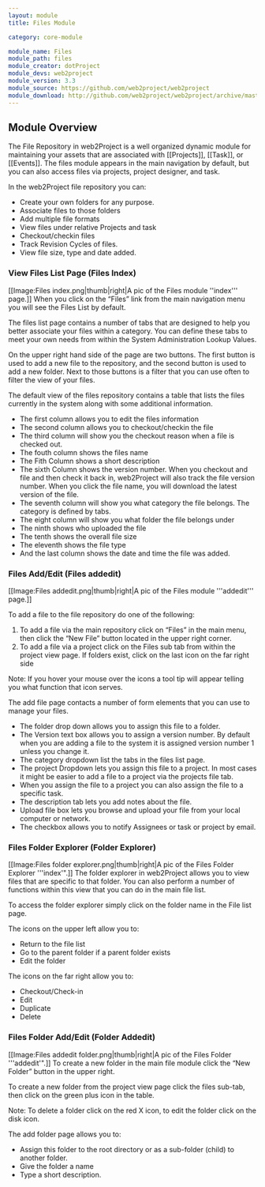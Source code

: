 ```yaml
---
layout: module
title: Files Module

category: core-module

module_name: Files
module_path: files
module_creator: dotProject
module_devs: web2project
module_version: 3.3
module_source: https://github.com/web2project/web2project
module_download: http://github.com/web2project/web2project/archive/master.zip
---
```


## Module Overview

The File Repository in web2Project is a well organized dynamic module for maintaining your assets that are associated with [[Projects]], [[Task]], or [[Events]]. The files module appears in the main navigation by default, but you can also access files via projects, project designer, and task.

In the web2Project file repository you can:

* Create your own folders for any purpose.
* Associate files to those folders
* Add multiple file formats
* View files under relative Projects and task
* Checkout/checkin files
* Track Revision Cycles of files.
* View file size, type and date added.

### View Files List Page (Files Index)

[[Image:Files index.png|thumb|right|A pic of the Files module ''index''' page.]]
When you click on the “Files” link from the main navigation menu you will see the Files List by default.

The files list page contains a number of tabs that are designed to help you better associate your files within a category. You can define these tabs to meet your own needs from within the System Administration Lookup Values.

On the upper right hand side of the page are two buttons. The first button is used to add a new file to the repository, and the second button is used to add a new folder. Next to those buttons is a filter that you can use often to filter the view of your files.

The default view of the files repository contains a table that lists the files currently in the system along with some additional information.

* The first column allows you to edit the files information
* The second column allows you to checkout/checkin the file
* The third column will show you the checkout reason when a file is checked out.
* The fouth column shows the files name
* The Fith Column shows a short description
* The sixth Column shows the version number. When you checkout and file and then check it back in, web2Project will also track the file version number. When you click the file name, you will download the latest version of the file.
* The seventh column will show you what category the file belongs. The category is defined by tabs.
* The eight column will show you what folder the file belongs under
* The ninth shows who uploaded the file
* The tenth shows the overall file size
* The eleventh shows the file type
* And the last column shows the date and time the file was added.

### Files Add/Edit (Files addedit)

[[Image:Files addedit.png|thumb|right|A pic of the Files module '''addedit''' page.]]

To add a file to the file repository do one of the following:

1. To add a file via the main repository click on “Files” in the main menu, then click the “New File” button located in the upper right corner.
1. To add a file via a project click on the Files sub tab from within the project view page. If folders exist, click on the last icon on the far right side

Note: If you hover your mouse over the icons a tool tip will appear telling you what function that icon serves.

The add file page contacts a number of form elements that you can use to manage your files.

* The folder drop down allows you to assign this file to a folder.
* The Version text box allows you to assign a version number. By default when you are adding a file to the system it is assigned version number 1 unless you change it.
* The category dropdown list the tabs in the files list page.
* The project Dropdown lets you assign this file to a project. In most cases it might be easier to add a file to a project via the projects file tab.
* When you assign the file to a project you can also assign the file to a specific task.
* The description tab lets you add notes about the file.
* Upload file box lets you browse and upload your file from your local computer or network.
* The checkbox allows you to notify Assignees or task or project by email.

### Files Folder Explorer (Folder Explorer)

[[Image:Files folder explorer.png|thumb|right|A pic of the Files Folder Explorer '''index'".]]
The folder explorer in web2Project allows you to view files that are specific to that folder. You can also perform a number of functions within this view that you can do in the main file list.

To access the folder explorer simply click on the folder name in the File list page.

The icons on the upper left allow you to:

* Return to the file list
* Go to the parent folder if a parent folder exists
* Edit the folder

The icons on the far right allow you to:

* Checkout/Check-in
* Edit
* Duplicate
* Delete

### Files Folder Add/Edit (Folder Addedit)

[[Image:Files addedit folder.png|thumb|right|A pic of the Files Folder '''addedit'".]]
To create a new folder in the main file module click the “New Folder” button in the upper right.

To create a new folder from the project view page click the files sub-tab, then click on the green plus icon in the table.

Note: To delete a folder click on the red X icon, to edit the folder click on the disk icon.

The add folder page allows you to:

* Assign this folder to the root directory or as a sub-folder (child) to another folder.
* Give the folder a name
* Type a short description.